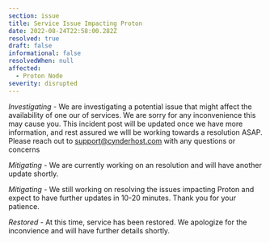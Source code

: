 ```yaml
---
section: issue
title: Service Issue Impacting Proton
date: 2022-08-24T22:58:00.282Z
resolved: true
draft: false
informational: false
resolvedWhen: null
affected:
  - Proton Node
severity: disrupted
---
```

*Investigating* - We are investigating a potential issue that might affect the availability of one our of services. We are sorry for any inconvenience this may cause you. This incident post will be updated once we have more information, and rest assured we wlll be working towards a resolution ASAP. Please reach out to support@cynderhost.com with any questions or concerns

*Mitigating -* We are currently working on an resolution and will have another update shortly. 

*Mitigating -* We still working on resolving the issues impacting Proton and expect to have further updates in 10-20 minutes. Thank you for your patience.

*Restored -* At this time, service has been restored. We apologize for the inconvience and will have further details shortly.